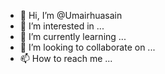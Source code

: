 - 👋 Hi, I’m @Umairhuasain
- 👀 I’m interested in ...
- 🌱 I’m currently learning ...
- 💞️ I’m looking to collaborate on ...
- 📫 How to reach me ...

<!---
Umairhuasain/Umairhuasain is a ✨ special ✨ repository because its `README.md` (this file) appears on your GitHub profile.
You can click the Preview link to take a look at your changes.
--->
